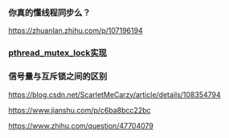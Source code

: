 ### 你真的懂线程同步么？

https://zhuanlan.zhihu.com/p/107196194



### [pthread_mutex_lock实现](https://www.cnblogs.com/pslydff/p/7041444.html)



### 信号量与互斥锁之间的区别

https://blog.csdn.net/ScarletMeCarzy/article/details/108354794

https://www.jianshu.com/p/c6ba8bcc22bc

https://www.zhihu.com/question/47704079